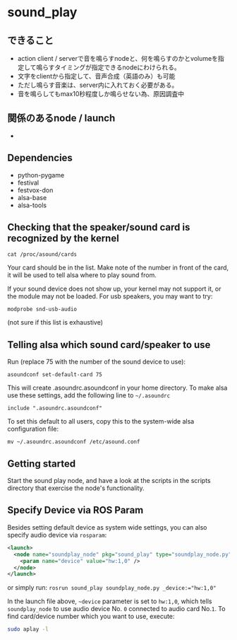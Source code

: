 sound_play
=========

## できること

- action client / serverで音を鳴らすnodeと、何を鳴らすのかとvolumeを指定して鳴らすタイミングが指定できるnodeにわけられる。
- 文字をclientから指定して、音声合成（英語のみ）も可能
- ただし鳴らす音楽は、server内に入れておく必要がある。
- 音を鳴らしてもmax10秒程度しか鳴らせない為、原因調査中

## 関係のあるnode / launch

 - 



## Dependencies

- python-pygame
- festival
- festvox-don
- alsa-base
- alsa-tools

## Checking that the speaker/sound card is recognized by the kernel

`cat /proc/asound/cards`

Your card should be in the list. Make note of the number in front of the
card, it will be used to tell alsa where to play sound from.

If your sound device does not show up, your kernel may not support it, or
the module may not be loaded. For usb speakers, you may want to try:

`modprobe snd-usb-audio`

(not sure if this list is exhaustive)

## Telling alsa which sound card/speaker to use

Run (replace 75 with the number of the sound device to use):

`asoundconf set-default-card 75`

This will create .asoundrc.asoundconf in your home directory.
To make alsa use these settings, add the following line to `~/.asoundrc`

`include ".asoundrc.asoundconf"`

To set this default to all users, copy this to the system-wide alsa
configuration file:

`mv ~/.asoundrc.asoundconf /etc/asound.conf`

## Getting started

Start the sound play node, and have a look at the scripts in the scripts
directory that exercise the node's functionality. 

## Specify Device via ROS Param

Besides setting default device as system wide settings, you can also specify audio device via `rosparam`:

``` xml
<launch>
  <node name="soundplay_node" pkg="sound_play" type="soundplay_node.py">
    <param name="device" value="hw:1,0" />
  </node>
</launch>
```

or simply run: `rosrun sound_play soundplay_node.py _device:="hw:1,0"`

In the launch file above, `~device` parameter is set to `hw:1,0`, which tells `soundplay_node` to use audio device No. `0` connected to audio card No.`1`.
To find card/device number which you want to use, execute:

``` bash
sudo aplay -l
```

